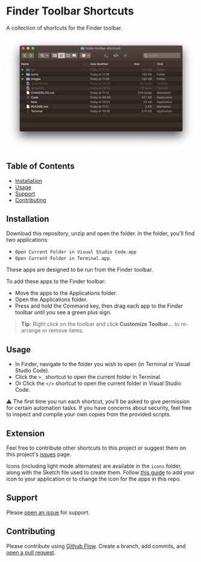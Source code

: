 # Finder Toolbar Shortcuts

A collection of shortcuts for the Finder toolbar.

<div style="text-align: center; width: 100%; max-width: 900px"><img src="https://github.com/steveruizok/finder-toolbar-shortcuts/blob/master/images/screenshot.png?raw=true"/></div>

## Table of Contents

- [Installation](#installation)
- [Usage](#usage)
- [Support](#support)
- [Contributing](#contributing)

## Installation

Download this repository, unzip and open the folder. In the folder, you'll find
two applications:

- `Open Current Folder in Visual Studio Code.app`
- `Open Current Folder in Terminal.app`.

These apps are designed to be run from the Finder toolbar.

To add these apps to the Finder toolbar:

- Move the apps to the Applications folder.
- Open the Applications folder.
- Press and hold the Command key, then drag each app to the Finder toolbar until
  you see a green plus sign.

> **Tip:** Right click on the toolbar and click **Customize Toolbar...** to
> re-arrange or remove items.

## Usage

- In Finder, navigate to the folder you wish to open (in Terminal or Visual
  Studio Code).
- Click the `>_` shortcut to open the current folder in Terminal.
- Or Click the `</>` shortcut to open the current folder in Visual Studio Code.

⚠️ The first time you run each shortcut, you'll be asked to give permission for
certain automation tasks. If you have concerns about security, feel free to
inspect and compile your own copies from the provided scripts.

## Extension

Feel free to contribute other shortcuts to this project or suggest them on this
project's
[issues](https://github.com/steveruizok/toolbar-code-shortcuts/issues/new) page.

Icons (including light mode alternates) are available in the `icons` folder,
along with the Sketch file used to create them. Follow
[this guide](https://support.apple.com/kb/PH25383?locale=en_US) to add your icon
to your application or to change the icon for the apps in this repo.

## Support

Please
[open an issue](https://github.com/steveruizok/toolbar-code-shortcuts/issues/new)
for support.

## Contributing

Please contribute using
[Github Flow](https://guides.github.com/introduction/flow/). Create a branch,
add commits, and
[open a pull request](https://github.com/steveruizok/toolbar-code-shortcuts/compare/).
